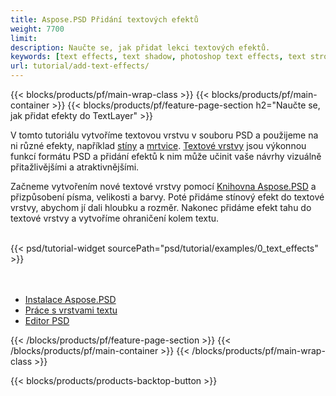 ```yaml
---
title: Aspose.PSD Přidání textových efektů
weight: 7700
limit: 
description: Naučte se, jak přidat lekci textových efektů.
keywords: [text effects, text shadow, photoshop text effects, text stroke, open photoshop file, psd file export, text effect psd]
url: tutorial/add-text-effects/
---
```


{{< blocks/products/pf/main-wrap-class >}}
{{< blocks/products/pf/main-container >}}
{{< blocks/products/pf/feature-page-section h2="Naučte se, jak přidat efekty do TextLayer" >}}


<a href="LINK">
</a>
<p>
V tomto tutoriálu vytvoříme textovou vrstvu v souboru PSD a použijeme na ni různé efekty, například <a href="https://docs.aspose.com/psd/net/shadow-effects-in-psd-file/">stíny</a> a <a href="https://docs.aspose.com/psd/net/stroke-effect-with-color-fill/">mrtvice</a>. <a href="https://reference.aspose.com/psd/net/aspose.psd.fileformats.psd.layers/textlayer/">Textové vrstvy</a> jsou výkonnou funkcí formátu PSD a přidání efektů k nim může učinit vaše návrhy vizuálně přitažlivějšími a atraktivnějšími.
</p>

<p>
Začneme vytvořením nové textové vrstvy pomocí <a href="https://www.nuget.org/packages/Aspose.PSD">Knihovna Aspose.PSD</a> a přizpůsobení písma, velikosti a barvy. Poté přidáme stínový efekt do textové vrstvy, abychom jí dali hloubku a rozměr. Nakonec přidáme efekt tahu do textové vrstvy a vytvoříme ohraničení kolem textu.
</p>

<br />
{{< psd/tutorial-widget sourcePath="psd/tutorial/examples/0_text_effects" >}}
<br />

<br />
<br />
<div class="code-sample">
    <ul class="link-list">
        <li class="link-item"><a href="https://docs.aspose.com/psd/net/installation/">Instalace Aspose.PSD</a></li>
        <li class="link-item"><a href="https://docs.aspose.com/psd/net/working-with-text-layers/">Práce s vrstvami textu</a></li>
        <li class="link-item"><a href="https://products.aspose.app/psd/editor/">Editor PSD</a></li>
    </ul>
</div>

{{< /blocks/products/pf/feature-page-section >}}
{{< /blocks/products/pf/main-container >}}
{{< /blocks/products/pf/main-wrap-class >}}

{{< blocks/products/products-backtop-button >}}

